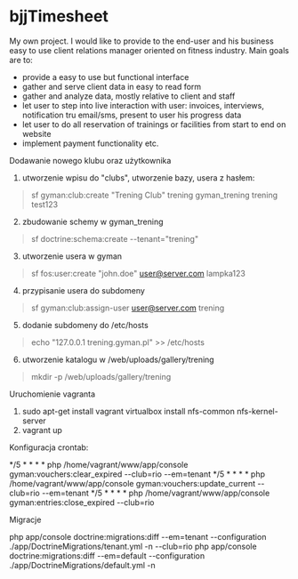 bjjTimesheet
============

My own project. I would like to provide to the end-user and his business easy to use client relations manager oriented on fitness industry. Main goals are to:

- provide a easy to use but functional interface
- gather and serve client data in easy to read form
- gather and analyze data, mostly relative to client and staff
- let user to step into live interaction with user: invoices, interviews, notification tru email/sms, present to user his progress data
- let user to do all reservation of trainings or facilities from start to end on website
- implement payment functionality etc.


Dodawanie nowego klubu oraz użytkownika

1. utworzenie wpisu do "clubs", utworzenie bazy, usera z hasłem:

> sf gyman:club:create "Trening Club" trening gyman_trening trening test123

2. zbudowanie schemy w gyman_trening

> sf doctrine:schema:create --tenant="trening"

3. utworzenie usera w gyman

> sf fos:user:create "john.doe" user@server.com lampka123

4. przypisanie usera do subdomeny

> sf gyman:club:assign-user user@server.com trening

5. dodanie subdomeny do /etc/hosts

> echo "127.0.0.1    trening.gyman.pl" >> /etc/hosts

6. utworzenie katalogu w /web/uploads/gallery/trening

> mkdir -p /web/uploads/gallery/trening

Uruchomienie vagranta

1. sudo apt-get install vagrant virtualbox install nfs-common nfs-kernel-server
2. vagrant up

Konfiguracja crontab:

*/5 * * * * php /home/vagrant/www/app/console gyman:vouchers:clear_expired --club=rio --em=tenant
*/5 * * * * php /home/vagrant/www/app/console gyman:vouchers:update_current --club=rio --em=tenant
*/5 * * * * php /home/vagrant/www/app/console gyman:entries:close_expired --club=rio

Migracje

php app/console doctrine:migrations:diff --em=tenant --configuration ./app/DoctrineMigrations/tenant.yml -n --club=rio
php app/console doctrine:migrations:diff --em=default --configuration ./app/DoctrineMigrations/default.yml -n
